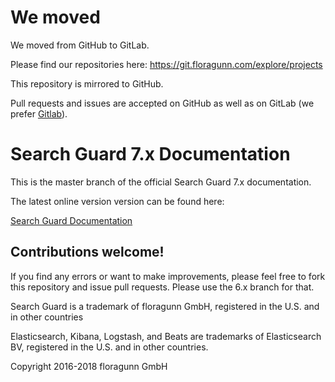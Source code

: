 <!---
Copryight 2016-2017 floragunn GmbH
-->

# We moved

We moved from GitHub to GitLab.

Please find our repositories here:
https://git.floragunn.com/explore/projects

This repository is mirrored to GitHub.

Pull requests and issues are accepted on GitHub as well as on GitLab (we prefer [Gitlab](https://git.floragunn.com)).

# Search Guard 7.x Documentation

This is the master branch of the official Search Guard 7.x documentation.

The latest online version version can be found here:

[Search Guard Documentation](https://test-docs.search-guard.com/latest/)

## Contributions welcome!

If you find any errors or want to make improvements, please feel free to fork this repository and issue pull requests. Please use the 6.x branch for that.

Search Guard is a trademark of floragunn GmbH, registered in the U.S. and in other countries

Elasticsearch, Kibana, Logstash, and Beats are trademarks of Elasticsearch BV, registered in the U.S. and in other countries.

Copyright 2016-2018 floragunn GmbH